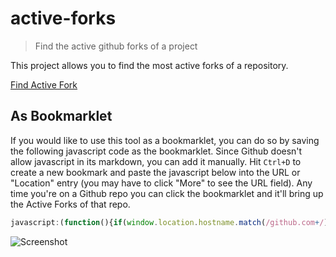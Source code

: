 # active-forks

> Find the active github forks of a project

This project allows you to find the most active forks of a repository.

[Find Active Fork](https://techgaun.github.io/active-forks/index.html)

## As Bookmarklet

If you would like to use this tool as a bookmarklet,
you can do so by saving the following javascript code as the bookmarklet.
Since Github doesn't allow javascript in its markdown, you can add it manually.
Hit `Ctrl+D` to create a new bookmark and paste the javascript below into the URL
or "Location" entry (you may have to click "More" to see the URL field).
Any time you're on a Github repo you can click the bookmarklet
and it'll bring up the Active Forks of that repo.

```javascript
javascript:(function(){if(window.location.hostname.match(/github.com+/)){var%20a=window.location.pathname.split('/',3);if(a.length==3){var%20b=encodeURIComponent(a[1]+'/'+a[2]);window.open('https://techgaun.github.io/active-forks/index.html#'+b,'_blank','noreferrer,noopener');return}}window.alert('Not%20a%20valid%20GitHub%20page')})();
```

![Screenshot](screenshot.png "Active Forks in Action")
